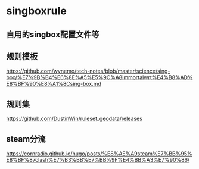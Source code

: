 # singboxrule

## 自用的singbox配置文件等
## 规则模板
https://github.com/wynemo/tech-notes/blob/master/science/sing-box/%E7%9B%B4%E6%8E%A5%E5%9C%A8immortalwrt%E4%B8%AD%E8%BF%90%E8%A1%8Csing-box.md
## 规则集
https://github.com/DustinWin/ruleset_geodata/releases
## steam分流
https://cornradio.github.io/hugo/posts/%E8%AE%A9steam%E7%BB%95%E8%BF%87clash%E7%B3%BB%E7%BB%9F%E4%BB%A3%E7%90%86/